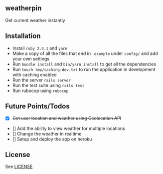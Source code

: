 weatherpin
---

Get current weather instantly

## Installation

- Install `ruby 2.4.1` and `yarn`
- Make a copy of all the files that end in `.example` under `config/` and add your own settings
- Run `bundle install` and `bin/yarn install` to get all the dependencies
- Run `touch tmp/caching-dev.txt` to run the application in development with caching enabled
- Run the server `rails server`
- Run the test suite using `rails test`
- Run rubocop using `rubocop`


## Future Points/Todos
- [X] ~~Get user location and weather using Geolocation API~~
- [] Add the ability to view weather for multiple locations
- [] Change the weather in realtime
- [] Setup and deploy the app on heroku

## License
See [LICENSE](https://github.com/yahmds/weatherpin/blob/master/LICENSE).
